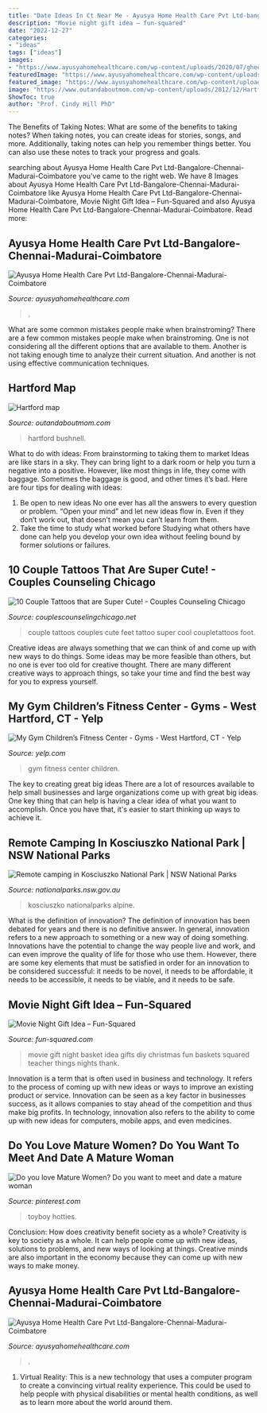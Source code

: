 ```yaml
---
title: "Date Ideas In Ct Near Me - Ayusya Home Health Care Pvt Ltd-bangalore-chennai-madurai-coimbatore"
description: "Movie night gift idea – fun-squared"
date: "2022-12-27"
categories:
- "ideas"
tags: ["ideas"]
images:
- "https://www.ayusyahomehealthcare.com/wp-content/uploads/2020/07/ghee-butter-in-glass-jar-with-wooden-spoon-e1595913450622-768x512.jpg"
featuredImage: "https://www.ayusyahomehealthcare.com/wp-content/uploads/2020/07/ghee-butter-in-glass-jar-with-wooden-spoon-e1595913450622-768x512.jpg"
featured_image: "https://www.ayusyahomehealthcare.com/wp-content/uploads/2020/07/ghee-butter-in-glass-jar-with-wooden-spoon-e1595913450622-768x512.jpg"
image: "https://www.outandaboutmom.com/wp-content/uploads/2012/12/Hartford-map.jpg"
ShowToc: true
author: "Prof. Cindy Hill PhD"
---
```



The Benefits of Taking Notes: What are some of the benefits to taking notes?
When taking notes, you can create ideas for stories, songs, and more. Additionally, taking notes can help you remember things better. You can also use these notes to track your progress and goals.

	

		
searching about Ayusya Home Health Care Pvt Ltd-Bangalore-Chennai-Madurai-Coimbatore you've came to the right web. We have 8 Images about Ayusya Home Health Care Pvt Ltd-Bangalore-Chennai-Madurai-Coimbatore like Ayusya Home Health Care Pvt Ltd-Bangalore-Chennai-Madurai-Coimbatore, Movie Night Gift Idea – Fun-Squared and also Ayusya Home Health Care Pvt Ltd-Bangalore-Chennai-Madurai-Coimbatore. Read more:
		
    
## Ayusya Home Health Care Pvt Ltd-Bangalore-Chennai-Madurai-Coimbatore

<img loading=lazy src="https://www.thespruceeats.com/thmb/7pGHhASQM3fvaATNDe139z6wMhg=/960x0/filters:no_upscale():max_bytes(150000):strip_icc()/GettyImages-182800841-5894f4825f9b5874ee438219.jpg" onerror="this.onerror=null;this.src='https://tse3.mm.bing.net/th?id=OIP.gJGBX59nae-cmulDuoXXXgHaFj&amp;pid=15.1';" alt="Ayusya Home Health Care Pvt Ltd-Bangalore-Chennai-Madurai-Coimbatore">

_Source: ayusyahomehealthcare.com_

>. 

	

What are some common mistakes people make when brainstroming?
There are a few common mistakes people make when brainstroming. One is not considering all the different options that are available to them. Another is not taking enough time to analyze their current situation. And another is not using effective communication techniques.

    
## Hartford Map

<img loading=lazy src="https://www.outandaboutmom.com/wp-content/uploads/2012/12/Hartford-map.jpg" onerror="this.onerror=null;this.src='https://tse4.mm.bing.net/th?id=OIP.J1JaelxnXOKoc36rxv8ncAHaF0&amp;pid=15.1';" alt="Hartford map">

_Source: outandaboutmom.com_

>hartford bushnell. 

	

What to do with ideas: From brainstorming to taking them to market
Ideas are like stars in a sky. They can bring light to a dark room or help you turn a negative into a positive. However, like most things in life, they come with baggage. Sometimes the baggage is good, and other times it’s bad. Here are four tips for dealing with ideas:
1. Be open to new ideas 
No one ever has all the answers to every question or problem. “Open your mind” and let new ideas flow in. Even if they don’t work out, that doesn’t mean you can’t learn from them. 
2. Take the time to study what worked before 
Studying what others have done can help you develop your own idea without feeling bound by former solutions or failures.

    
## 10 Couple Tattoos That Are Super Cute! - Couples Counseling Chicago

<img loading=lazy src="http://www.couplescounselingchicago.net/wp-content/uploads/2014/10/couples-tattos-7-feet.jpg" onerror="this.onerror=null;this.src='https://tse1.mm.bing.net/th?id=OIP.NmLje7jd8NUwM1RK4qEY1wHaHd&amp;pid=15.1';" alt="10 Couple Tattoos that are Super Cute! - Couples Counseling Chicago">

_Source: couplescounselingchicago.net_

>couple tattoos couples cute feet tattoo super cool coupletattoos foot. 

	

Creative ideas are always something that we can think of and come up with new ways to do things. Some ideas may be more feasible than others, but no one is ever too old for creative thought. There are many different creative ways to approach things, so take your time and find the best way for you to express yourself.

    
## My Gym Children’s Fitness Center - Gyms - West Hartford, CT - Yelp

<img loading=lazy src="http://s3-media4.fl.yelpcdn.com/bphoto/A3QFsAGrEZWBQGNSckYKjg/o.jpg" onerror="this.onerror=null;this.src='https://tse2.mm.bing.net/th?id=OIP.1Hrn7LUXIwAg3i_HLWwQlQHaEK&amp;pid=15.1';" alt="My Gym Children’s Fitness Center - Gyms - West Hartford, CT - Yelp">

_Source: yelp.com_

>gym fitness center children. 

	

The key to creating great big ideas
There are a lot of resources available to help small businesses and large organizations come up with great big ideas. One key thing that can help is having a clear idea of what you want to accomplish. Once you have that, it's easier to start thinking up ways to achieve it.

    
## Remote Camping In Kosciuszko National Park | NSW National Parks

<img loading=lazy src="https://www.nationalparks.nsw.gov.au/-/media/npws/images/safety/alpine-safety/kosci-remote-camping/safety-remote-camping-kosci-01.jpg" onerror="this.onerror=null;this.src='https://tse4.mm.bing.net/th?id=OIP.yGwxt8v5149pw7lg89yvqwHaEW&amp;pid=15.1';" alt="Remote camping in Kosciuszko National Park | NSW National Parks">

_Source: nationalparks.nsw.gov.au_

>kosciuszko nationalparks alpine. 

	

What is the definition of innovation?
The definition of innovation has been debated for years and there is no definitive answer. In general, innovation refers to a new approach to something or a new way of doing something. Innovations have the potential to change the way people live and work, and can even improve the quality of life for those who use them. However, there are some key elements that must be satisfied in order for an innovation to be considered successful: it needs to be novel, it needs to be affordable, it needs to be accessible, it needs to be viable, and it needs to be safe.

    
## Movie Night Gift Idea – Fun-Squared

<img loading=lazy src="http://fun-squared.com/wp-content/uploads/2017/06/Movie-Night-Gift-Basket.png" onerror="this.onerror=null;this.src='https://tse2.mm.bing.net/th?id=OIP.lEpV2-cud6Ww4T0tyqkcuwHaTw&amp;pid=15.1';" alt="Movie Night Gift Idea – Fun-Squared">

_Source: fun-squared.com_

>movie gift night basket idea gifts diy christmas fun baskets squared teacher things nights thank. 

	

Innovation is a term that is often used in business and technology. It refers to the process of coming up with new ideas or ways to improve an existing product or service. Innovation can be seen as a key factor in businesses success, as it allows companies to stay ahead of the competition and thus make big profits. In technology, innovation also refers to the ability to come up with new ideas for computers, mobile apps, and even medicines.

    
## Do You Love Mature Women? Do You Want To Meet And Date A Mature Woman

<img loading=lazy src="https://s-media-cache-ak0.pinimg.com/736x/ce/48/f1/ce48f1ab146f8993688701d8311f0129.jpg" onerror="this.onerror=null;this.src='https://tse2.mm.bing.net/th?id=OIP.osVuBcsyZM_XCxF-zrEYDwAAAA&amp;pid=15.1';" alt="Do you love Mature Women? Do you want to meet and date a mature woman">

_Source: pinterest.com_

>toyboy hotties. 

	

Conclusion: How does creativity benefit society as a whole?
Creativity is key to society as a whole. It can help people come up with new ideas, solutions to problems, and new ways of looking at things. Creative minds are also important in the economy because they can come up with new ways to make money.

    
## Ayusya Home Health Care Pvt Ltd-Bangalore-Chennai-Madurai-Coimbatore

<img loading=lazy src="https://www.ayusyahomehealthcare.com/wp-content/uploads/2020/07/ghee-butter-in-glass-jar-with-wooden-spoon-e1595913450622-768x512.jpg" onerror="this.onerror=null;this.src='https://tse1.mm.bing.net/th?id=OIP.PRH6kiVckVPDs4zXZpd5cQHaE8&amp;pid=15.1';" alt="Ayusya Home Health Care Pvt Ltd-Bangalore-Chennai-Madurai-Coimbatore">

_Source: ayusyahomehealthcare.com_

>. 

	

1. Virtual Reality: This is a new technology that uses a computer program to create a convincing virtual reality experience. This could be used to help people with physical disabilities or mental health conditions, as well as to learn more about the world around them. 


